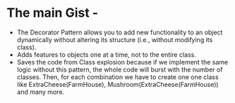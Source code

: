 # The main Gist - 

- The Decorator Pattern allows you to add new functionality to an object dynamically without altering its structure (i.e., without modifying its class).
- Adds features to objects one at a time, not to the entire class.
- Saves the code from Class explosion because if we implement the same logic without this pattern, the whole code will burst with the number of classes. Then, for each combination we have to create one one class like ExtraCheese(FarmHouse), Mushroom(ExtraCheese(FarmHouse)) and many more.
